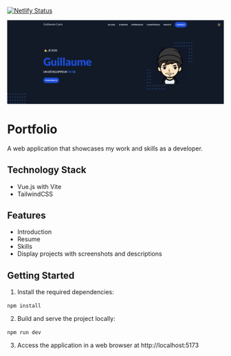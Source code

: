 [![Netlify Status](https://api.netlify.com/api/v1/badges/8789a72a-eaf2-4390-a329-c006674c525f/deploy-status)](https://app.netlify.com/sites/guillaume-cazin/deploys)

![Home page](https://raw.githubusercontent.com/gcazin/portfolio/4c304d178e0a7777d8466cc8a9ef7d5b91f1e043/public/images/misc/homepage.png)

# Portfolio

A web application that showcases my work and skills as a developer.

## Technology Stack

-   Vue.js with Vite
-   TailwindCSS

## Features

-   Introduction
-   Resume
-   Skills
-   Display projects with screenshots and descriptions

## Getting Started

1. Install the required dependencies:

`npm install`

2. Build and serve the project locally:

`npm run dev`

3. Access the application in a web browser at http://localhost:5173
